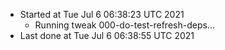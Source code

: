   - Started at Tue Jul  6 06:38:23 UTC 2021
    - Running tweak 000-do-test-refresh-deps...
  - Last done at Tue Jul  6 06:38:55 UTC 2021
